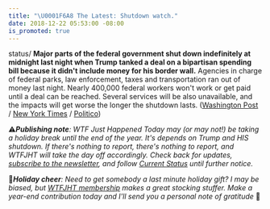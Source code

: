 ```yaml
---
title: "\U0001F6A8 The Latest: Shutdown watch."
date: 2018-12-22 05:53:00 -08:00
is_promoted: true
---
```


status/ **Major parts of the federal government shut down indefinitely at midnight last night when Trump tanked a deal on a bipartisan spending bill because it didn't include money for his border wall.** Agencies in charge of federal parks, law enforcement, taxes and transportation ran out of money last night. Nearly 400,000 federal workers won't work or get paid until a deal can be reached. Several services will be also unavailable, and the impacts will get worse the longer the shutdown lasts. ([Washington Post](https://www.washingtonpost.com/politics/trump-leans-on-mcconnell-to-pass-spending-bill-with-border-funding-in-senate/2018/12/21/31bb453a-0517-11e9-b5df-5d3874f1ac36_story.html?utm_term=.1426246a184b) / [New York Times](https://www.nytimes.com/2018/12/21/us/politics/trump-shutdown-border-wall.html) / [Politico](https://www.politico.com/story/2018/12/21/senate-trump-wall-1072331))

⚠️***Publishing note**: WTF Just Happened Today may (or may not!) be taking a holiday break until the end of the year. It's depends on Trump and HIS shutdown. If there's nothing to report, there's nothing to report, and WTFJHT will take the day off accordingly. Check back for updates, [subscribe to the newsletter](https://whatthefuckjusthappenedtoday.com/subscribe/), and follow [Current Status](https://currentstatus.io/) until further notice.*

🎄***Holiday cheer**: Need to get somebody a last minute holiday gift? I may be biased, but [WTFJHT membership](https://whatthefuckjusthappenedtoday.com/membership/) makes a great stocking stuffer. Make a year-end contribution today and I'll send you a personal note of gratitude* 🤗